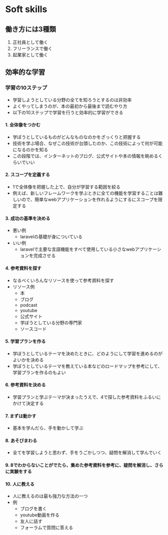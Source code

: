 # Soft skills

## 働き方には3種類
1. 正社員として働く
2. フリーランスで働く
3. 起業家として働く

## 効率的な学習

### 学習の10ステップ
- 学習しようとしている分野の全てを知ろうとするのは非効率
- よくやってしまうのが、本の最初から最後まで読むやり方
- 以下の10ステップで学習を行うと効率的に学習ができる

#### 1. 全体像をつかむ
- 学ぼうとしているものがどんなものなのかをざっくりと把握する
- 技術を学ぶ場合、なぜこの技術が台頭したのか、この技術によって何が可能になるのかを知る
- この段階では、インターネットのブログ、公式サイトや本の情報を眺めるくらいでいい

#### 2. スコープを定義する
- 1で全体像を把握した上で、自分が学習する範囲を絞る
- 例えば、新しいフレームワークを学ぶときに全ての機能を学習することは難しいので、簡単なwebアプリケーションを作れるようにするにスコープを限定する

#### 3. 成功の基準を決める
- 悪い例
  - laravelの基礎が身についている
- いい例
  - laravelで主要な言語機能をすべて使用している小さなwebアプリケーションを完成させる
  
#### 4. 参考資料を探す
- なるべくいろんなリソースを使って参考資料を探す
- リソース例
  - 本
  - ブログ
  - podcast
  - youtube
  - 公式サイト
  - 学ぼうとしている分野の専門家
  - ソースコード

#### 5. 学習プランを作る
- 学ぼうとしているテーマを決めたときに、どのようにして学習を進めるのがよいかを決める
- 学ぼうとしているテーマを教えている本などのロードマップを参考にして、学習プランを作るのもよい

#### 6. 参考資料を決める
- 学習プランと学ぶテーマが決まったうえで、4で探した参考資料をふるいにかけて決定する

#### 7. まずは動かす
- 基本を学んだら、手を動かして学ぶ

#### 8. あそびまわる
- 全てを学習しようと思わず、手をうごかしつつ、疑問を解消して学んでいく

#### 9. 8でわからないことがでたら、集めた参考資料を参考に、疑問を解消し、さらに実験をする

#### 10. 人に教える
- 人に教えるのは最も強力な方法の一つ
- 例
  - ブログを書く
  - youtube動画を作る
  - 友人に話す
  - フォーラムで質問に答える